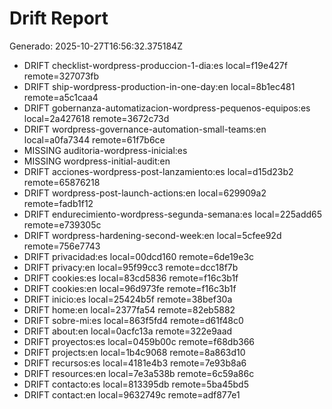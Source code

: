 # Drift Report
Generado: 2025-10-27T16:56:32.375184Z

- DRIFT checklist-wordpress-produccion-1-dia:es local=f19e427f remote=327073fb
- DRIFT ship-wordpress-production-in-one-day:en local=8b1ec481 remote=a5c1caa4
- DRIFT gobernanza-automatizacion-wordpress-pequenos-equipos:es local=2a427618 remote=3672c73d
- DRIFT wordpress-governance-automation-small-teams:en local=a0fa7344 remote=61f7b6ce
- MISSING auditoria-wordpress-inicial:es
- MISSING wordpress-initial-audit:en
- DRIFT acciones-wordpress-post-lanzamiento:es local=d15d23b2 remote=65876218
- DRIFT wordpress-post-launch-actions:en local=629909a2 remote=fadb1f12
- DRIFT endurecimiento-wordpress-segunda-semana:es local=225add65 remote=e739305c
- DRIFT wordpress-hardening-second-week:en local=5cfee92d remote=756e7743
- DRIFT privacidad:es local=00dcd160 remote=6de19e3c
- DRIFT privacy:en local=95f99cc3 remote=dcc18f7b
- DRIFT cookies:es local=83cd5836 remote=f16c3b1f
- DRIFT cookies:en local=96d973fe remote=f16c3b1f
- DRIFT inicio:es local=25424b5f remote=38bef30a
- DRIFT home:en local=2377fa54 remote=82eb5882
- DRIFT sobre-mi:es local=863f5fd4 remote=d61f48c0
- DRIFT about:en local=0acfc13a remote=322e9aad
- DRIFT proyectos:es local=0459b00c remote=f68db366
- DRIFT projects:en local=1b4c9068 remote=8a863d10
- DRIFT recursos:es local=4181e4b3 remote=7e93b8a6
- DRIFT resources:en local=7e3a538b remote=6c59a86c
- DRIFT contacto:es local=813395db remote=5ba45bd5
- DRIFT contact:en local=9632749c remote=adf877e1
